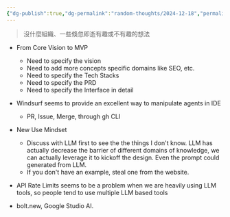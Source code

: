 ```yaml
---
{"dg-publish":true,"dg-permalink":"random-thoughts/2024-12-18","permalink":"/random-thoughts/2024-12-18/","tags":["llm"]}
---
```


> 沒什麼組織、一些倏忽即逝有趣或不有趣的想法

- From Core Vision to MVP
  - Need to specify the vision
  - Need to add more concepts specific domains like SEO, etc.
  - Need to specify the Tech Stacks
  - Need to specify the PRD
  - Need to specify the Interface in detail
- Windsurf seems to provide an excellent way to manipulate agents in IDE
  - PR, Issue, Merge, through gh CLI

- New Use Mindset
  - Discuss with LLM first to see the the things I don't know. LLM has actually decrease the barrier of different domains of knowledge, we can actually leverage it to kickoff the design. Even the prompt could generated from LLM.
  - If you don't have an example, steal one from the website.

- API Rate Limits seems to be a problem when we are heavily using LLM tools, so people tend to use multiple LLM based tools

- bolt.new, Google Studio AI.